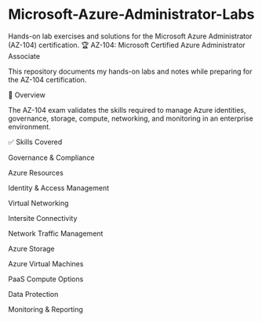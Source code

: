 # Microsoft-Azure-Administrator-Labs
Hands-on lab exercises and solutions for the Microsoft Azure Administrator (AZ-104) certification.
🏆 AZ-104: Microsoft Certified Azure Administrator Associate

This repository documents my hands-on labs and notes while preparing for the AZ-104 certification.

📘 Overview

The AZ-104 exam validates the skills required to manage Azure identities, governance, storage, compute, networking, and monitoring in an enterprise environment.

✅ Skills Covered

Governance & Compliance

Azure Resources

Identity & Access Management

Virtual Networking

Intersite Connectivity

Network Traffic Management

Azure Storage

Azure Virtual Machines

PaaS Compute Options

Data Protection

Monitoring & Reporting
